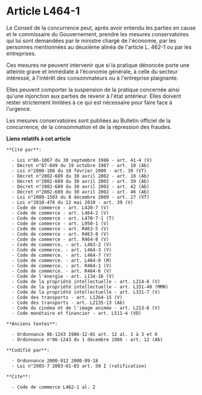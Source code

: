# Article L464-1

Le Conseil de la concurrence peut, après avoir entendu les parties en cause et le commissaire du Gouvernement, prendre les
mesures conservatoires qui lui sont demandées par le ministre chargé de l'économie, par les personnes mentionnées au deuxième
alinéa de l'article L. 462-1 ou par les entreprises.

Ces mesures ne peuvent intervenir que si la pratique dénoncée porte une atteinte grave et immédiate à l'économie générale, à
celle du secteur intéressé, à l'intérêt des consommateurs ou à l'entreprise plaignante.

Elles peuvent comporter la suspension de la pratique concernée ainsi qu'une injonction aux parties de revenir à l'état
antérieur. Elles doivent rester strictement limitées à ce qui est nécessaire pour faire face à l'urgence.

Les mesures conservatoires sont publiées au Bulletin officiel de la concurrence, de la consommation et de la répression des
fraudes.

**Liens relatifs à cet article**

	**Cité par**:

	  - Loi n°86-1067 du 30 septembre 1986 - art. 41-4 (V)
	  - Décret n°87-849 du 19 octobre 1987 - art. 10 (Ab)
	  - Loi n°2000-108 du 10 février 2000 - art. 39 (VT)
	  - Décret n°2002-689 du 30 avril 2002 - art. 18 (Ab)
	  - Décret n°2002-689 du 30 avril 2002 - art. 39 (Ab)
	  - Décret n°2002-689 du 30 avril 2002 - art. 42 (Ab)
	  - Décret n°2002-689 du 30 avril 2002 - art. 46 (Ab)
	  - Loi n°2009-1503 du 8 décembre 2009 - art. 27 (VT)
	  - Loi n°2010-476 du 12 mai 2010 - art. 39 (V)
	  - Code de commerce - art. L420-7 (V)
	  - Code de commerce - art. L464-2 (V)
	  - Code de commerce - art. L470-7-1 (T)
	  - Code de commerce - art. L950-1 (V)
	  - Code de commerce - art. R463-5 (V)
	  - Code de commerce - art. R463-8 (V)
	  - Code de commerce - art. R464-8 (V)
	  - Code de commerce. - art. L463-2 (V)
	  - Code de commerce. - art. L464-3 (V)
	  - Code de commerce. - art. L464-7 (V)
	  - Code de commerce. - art. L464-8 (M)
	  - Code de commerce. - art. R464-1 (V)
	  - Code de commerce. - art. R464-6 (V)
	  - Code de l'énergie - art. L134-16 (V)
	  - Code de la propriété intellectuelle - art. L214-6 (V)
	  - Code de la propriété intellectuelle - art. L331-40 (MMN)
	  - Code de la propriété intellectuelle - art. L331-7 (V)
	  - Code des transports - art. L1264-15 (V)
	  - Code des transports - art. L2135-13 (Ab)
	  - Code du cinéma et de l'image animée - art. L213-6 (V)
	  - Code monétaire et financier - art. L511-4 (VD)

	**Anciens textes**:

	  - Ordonnance 86-1243 1986-12-01 art. 12 al. 1 à 3 et 6
	  - Ordonnance n°86-1243 du 1 décembre 1986 - art. 12 (Ab)

	**Codifié par**:

	  - Ordonnance 2000-912 2000-09-18
	  - Loi n°2003-7 2003-01-03 art. 50 I (ratification)

	**Cite**:

	  - Code de commerce L462-1 al. 2
